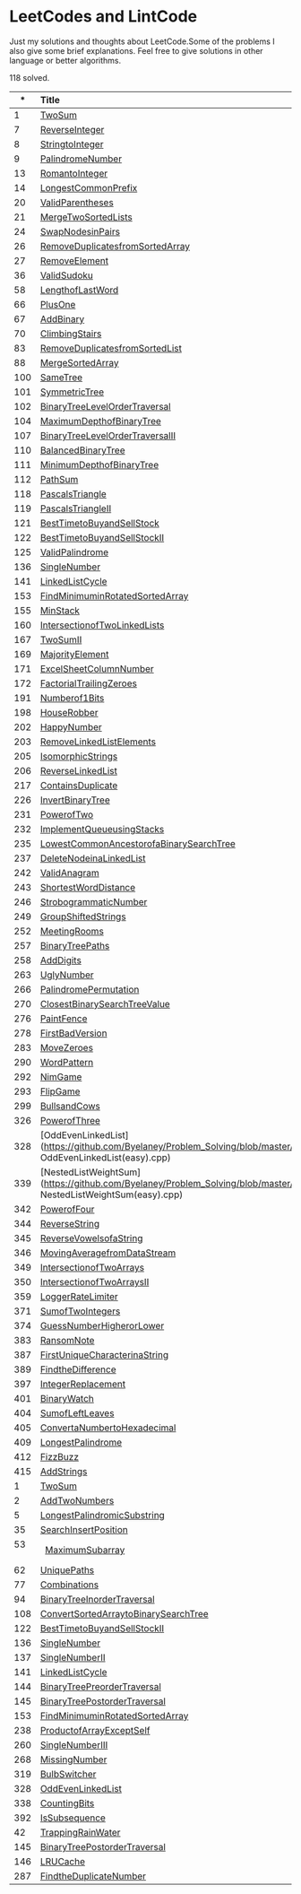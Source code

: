 # LeetCodes and LintCode

Just my solutions and thoughts about LeetCode.Some of the problems I also give some brief explanations.
Feel free to give solutions in other language or better algorithms.

118 solved.

| *        | Title   |  Difficulty  |
| --------   | :-----  | :----:  |
| 1     | [TwoSum](https://github.com/Byelaney/Problem_Solving/blob/master/Leet/easy/1.TwoSum(easy).cpp) |   easy     |
| 7     | [ReverseInteger](https://github.com/Byelaney/Problem_Solving/blob/master/Leet/easy/7.ReverseInteger(easy).py) |   easy     |
| 8     | [StringtoInteger](https://github.com/Byelaney/Problem_Solving/blob/master/Leet/easy/8.StringtoInteger(easy).py) |   easy     |
| 9     | [PalindromeNumber](https://github.com/Byelaney/Problem_Solving/blob/master/Leet/easy/9.PalindromeNumber(easy).cpp) |   easy     |
| 13     | [RomantoInteger](https://github.com/Byelaney/Problem_Solving/blob/master/Leet/easy/13.RomantoInteger(easy).cpp) |   easy     |
| 14     | [LongestCommonPrefix](https://github.com/Byelaney/Problem_Solving/blob/master/Leet/easy/14.LongestCommonPrefix(easy).java) |   easy     |
| 20     | [ValidParentheses](https://github.com/Byelaney/Problem_Solving/blob/master/Leet/easy/20.ValidParentheses(easy).cpp) |   easy     |
| 21     | [MergeTwoSortedLists](https://github.com/Byelaney/Problem_Solving/blob/master/Leet/easy/21.MergeTwoSortedLists(easy).cpp) |   easy     |
| 24     | [SwapNodesinPairs](https://github.com/Byelaney/Problem_Solving/blob/master/Leet/easy/24.SwapNodesinPairs(easy).cpp) |   easy     |
| 26     |   [RemoveDuplicatesfromSortedArray](https://github.com/Byelaney/Problem_Solving/blob/master/Leet/easy/26.RemoveDuplicatesfromSortedArray(easy).cpp)   |   easy   |
| 27     | [RemoveElement](https://github.com/Byelaney/Problem_Solving/blob/master/Leet/easy/27.RemoveElement(easy).java) |   easy     |
| 36     | [ValidSudoku](https://github.com/Byelaney/Problem_Solving/blob/master/Leet/easy/36.ValidSudoku(easy).java) |   easy     |
| 58     | [LengthofLastWord](https://github.com/Byelaney/Problem_Solving/blob/master/Leet/easy/58.LengthofLastWord(easy).java) |   easy     |
| 66        |   [PlusOne](https://github.com/Byelaney/Problem_Solving/blob/master/Leet/easy/66.PlusOne(easy).cpp)   |   easy   |
| 67        |   [AddBinary](https://github.com/Byelaney/Problem_Solving/blob/master/Leet/easy/67.AddBinary(easy).cpp)   |   easy   |
| 70     | [ClimbingStairs](https://github.com/Byelaney/Problem_Solving/blob/master/Leet/easy/70.ClimbingStairs(easy).java) |   easy     |
| 83     | [RemoveDuplicatesfromSortedList](https://github.com/Byelaney/Problem_Solving/blob/master/Leet/easy/83.RemoveDuplicatesfromSortedList(easy).java) |   easy     |
| 88        |   [MergeSortedArray](https://github.com/Byelaney/Problem_Solving/blob/master/Leet/easy/88.MergeSortedArray(easy).cpp)   |   easy   |
| 100        |   [SameTree](https://github.com/Byelaney/Problem_Solving/blob/master/Leet/easy/100.SameTree(easy).cpp)   |   easy   |
| 101        |   [SymmetricTree](https://github.com/Byelaney/Problem_Solving/blob/master/Leet/easy/101.SymmetricTree(easy).cpp)   |   easy   |
| 102        |   [BinaryTreeLevelOrderTraversal](https://github.com/Byelaney/Problem_Solving/blob/master/Leet/easy/102.BinaryTreeLevelOrderTraversal(easy).cpp)   |   easy   |
| 104        |   [MaximumDepthofBinaryTree](https://github.com/Byelaney/Problem_Solving/blob/master/Leet/easy/104.MaximumDepthofBinaryTree(easy).cpp)   |   easy   |
| 107        |   [BinaryTreeLevelOrderTraversalII](https://github.com/Byelaney/Problem_Solving/blob/master/Leet/easy/107.BinaryTreeLevelOrderTraversalII(easy).cpp)   |   easy   |
| 110     | [BalancedBinaryTree](https://github.com/Byelaney/Problem_Solving/blob/master/Leet/easy/110.BalancedBinaryTree(easy).cpp) |   easy     |
| 111        |   [MinimumDepthofBinaryTree](https://github.com/Byelaney/Problem_Solving/blob/master/Leet/easy/111.MinimumDepthofBinaryTree(easy).cpp)   |   easy   |
| 112     | [PathSum](https://github.com/Byelaney/Problem_Solving/blob/master/Leet/easy/112.PathSum(easy).java) |   easy     |
| 118     | [PascalsTriangle](https://github.com/Byelaney/Problem_Solving/blob/master/Leet/easy/118.PascalsTriangle(easy).cpp) |   easy     |
| 119     | [PascalsTriangleII](https://github.com/Byelaney/Problem_Solving/blob/master/Leet/easy/119.PascalsTriangleII(easy).cpp) |   easy     |
| 121     | [BestTimetoBuyandSellStock](https://github.com/Byelaney/Problem_Solving/blob/master/Leet/easy/121.BestTimetoBuyandSellStock(easy).cpp) |   easy     |
| 122        |   [BestTimetoBuyandSellStockII](https://github.com/Byelaney/Problem_Solving/blob/master/Leet/easy/122.BestTimetoBuyandSellStockII(easy).cpp)   |   easy   |
| 125        |   [ValidPalindrome](https://github.com/Byelaney/Problem_Solving/blob/master/Leet/easy/125.ValidPalindrome(easy).java)   |   easy   |
| 136        |   [SingleNumber](https://github.com/Byelaney/Problem_Solving/blob/master/Leet/easy/136.SingleNumber(easy).cpp)   |   easy   |
| 141        |   [LinkedListCycle](https://github.com/Byelaney/Problem_Solving/blob/master/Leet/easy/141.LinkedListCycle(easy).cpp)   |   easy   |
| 153        |   [FindMinimuminRotatedSortedArray](https://github.com/Byelaney/Problem_Solving/blob/master/Leet/easy/153.FindMinimuminRotatedSortedArray(easy).cpp)   |   easy   |
| 155        |   [MinStack](https://github.com/Byelaney/Problem_Solving/blob/master/Leet/easy/155.MinStack(easy).cpp)   |   easy   |
| 160        |   [IntersectionofTwoLinkedLists](https://github.com/Byelaney/Problem_Solving/blob/master/Leet/easy/160.IntersectionofTwoLinkedLists(easy).cpp)   |   easy   |
| 167        |   [TwoSumII](https://github.com/Byelaney/Problem_Solving/blob/master/Leet/easy/167.TwoSumII(easy).cpp)   |   easy   |
| 169        |   [MajorityElement](https://github.com/Byelaney/Problem_Solving/blob/master/Leet/easy/169.MajorityElement(easy).cpp)   |   easy   |
| 171        |   [ExcelSheetColumnNumber](https://github.com/Byelaney/Problem_Solving/blob/master/Leet/easy/171.ExcelSheetColumnNumber(easy).cpp)   |   easy   |
| 172        |   [FactorialTrailingZeroes](https://github.com/Byelaney/Problem_Solving/blob/master/Leet/easy/172.FactorialTrailingZeroes(easy).cpp)   |   easy   |
| 191        |   [Numberof1Bits](https://github.com/Byelaney/Problem_Solving/blob/master/Leet/easy/191.Numberof1Bits(easy).cpp)   |   easy   |
| 198        |   [HouseRobber](https://github.com/Byelaney/Problem_Solving/blob/master/Leet/easy/198.HouseRobber(easy).cpp)   |   easy   |
| 202        |   [HappyNumber](https://github.com/Byelaney/Problem_Solving/blob/master/Leet/easy/202.HappyNumber(easy).cpp)   |   easy   |
| 203        |   [RemoveLinkedListElements](https://github.com/Byelaney/Problem_Solving/blob/master/Leet/easy/203.RemoveLinkedListElements(easy).java)   |   easy   |
| 205        |   [IsomorphicStrings](https://github.com/Byelaney/Problem_Solving/blob/master/Leet/easy/205.IsomorphicStrings(easy).java)   |   easy   |
| 206        |   [ReverseLinkedList](https://github.com/Byelaney/Problem_Solving/blob/master/Leet/easy/206.ReverseLinkedList(easy).cpp)   |   easy   |
| 217        |   [ContainsDuplicate](https://github.com/Byelaney/Problem_Solving/blob/master/Leet/easy/217.ContainsDuplicate(easy).cpp)   |   easy   |
| 226        |   [InvertBinaryTree](https://github.com/Byelaney/Problem_Solving/blob/master/Leet/easy/226.InvertBinaryTree(easy).cpp)   |   easy   |
| 231        |   [PowerofTwo](https://github.com/Byelaney/Problem_Solving/blob/master/Leet/easy/231.PowerofTwo(easy).java)   |   easy   |
| 232        |   [ImplementQueueusingStacks](https://github.com/Byelaney/Problem_Solving/blob/master/Leet/easy/232.ImplementQueueusingStacks(easy).java)   |   easy   |
| 235        |   [LowestCommonAncestorofaBinarySearchTree](https://github.com/Byelaney/Problem_Solving/blob/master/Leet/easy/235.LowestCommonAncestorofaBinarySearchTree(easy).java)   |   easy   |
| 237        |   [DeleteNodeinaLinkedList](https://github.com/Byelaney/Problem_Solving/blob/master/Leet/easy/237.DeleteNodeinaLinkedList(easy).cpp)   |   easy   |
| 242        |   [ValidAnagram](https://github.com/Byelaney/Problem_Solving/blob/master/Leet/easy/242.ValidAnagram(easy).cpp)   |   easy   |
| 243        |   [ShortestWordDistance](https://github.com/Byelaney/Problem_Solving/blob/master/Leet/easy/243.ShortestWordDistance(easy).cpp)   |   easy   |
| 246        |   [StrobogrammaticNumber](https://github.com/Byelaney/Problem_Solving/blob/master/Leet/easy/246.StrobogrammaticNumber(easy).cpp)   |   easy   |
| 249        |   [GroupShiftedStrings](https://github.com/Byelaney/Problem_Solving/blob/master/Leet/easy/249.GroupShiftedStrings(easy).cpp)   |   easy   |
| 252        |   [MeetingRooms](https://github.com/Byelaney/Problem_Solving/blob/master/Leet/easy/252.MeetingRooms(easy).cpp)   |   easy   |
| 257        |   [BinaryTreePaths](https://github.com/Byelaney/Problem_Solving/blob/master/Leet/easy/257.BinaryTreePaths(easy).cpp)   |   easy   |
| 258        |   [AddDigits](https://github.com/Byelaney/Problem_Solving/blob/master/Leet/easy/258.AddDigits(easy).cpp)   |   easy   |
| 263        |   [UglyNumber](https://github.com/Byelaney/Problem_Solving/blob/master/Leet/easy/263.UglyNumber(easy).java)   |   easy   |
| 266        |   [PalindromePermutation](https://github.com/Byelaney/Problem_Solving/blob/master/Leet/easy/266.PalindromePermutation(easy).java)   |   easy   |
| 270        |   [ClosestBinarySearchTreeValue](https://github.com/Byelaney/Problem_Solving/blob/master/Leet/easy/270.ClosestBinarySearchTreeValue(easy).java)   |   easy   |
| 276        |   [PaintFence](https://github.com/Byelaney/Problem_Solving/blob/master/Leet/easy/276.PaintFence(easy).cpp)   |   easy   |
| 278        |   [FirstBadVersion](https://github.com/Byelaney/Problem_Solving/blob/master/Leet/easy/278.FirstBadVersion(easy).cpp)   |   easy   |
| 283        |   [MoveZeroes](https://github.com/Byelaney/Problem_Solving/blob/master/Leet/easy/283.MoveZeroes(easy).cpp)   |   easy   |
| 290        |   [WordPattern](https://github.com/Byelaney/Problem_Solving/blob/master/Leet/easy/290.WordPattern(easy).cpp)   |   easy   |
| 292        |   [NimGame](https://github.com/Byelaney/Problem_Solving/blob/master/Leet/easy/292.NimGame(easy).cpp)   |   easy   |
| 293        |   [FlipGame](https://github.com/Byelaney/Problem_Solving/blob/master/Leet/easy/293.FlipGame(easy).cpp)   |   easy   |
| 299        |   [BullsandCows](https://github.com/Byelaney/Problem_Solving/blob/master/Leet/easy/299.BullsandCows(easy).java)   |   easy   |
| 326        |   [PowerofThree](https://github.com/Byelaney/Problem_Solving/blob/master/Leet/easy/326.PowerofThree(easy).cpp)   |   easy   |
| 328        |   [OddEvenLinkedList](https://github.com/Byelaney/Problem_Solving/blob/master/Leet/easy/328. OddEvenLinkedList(easy).cpp)   |   easy   |
| 339        |   [NestedListWeightSum](https://github.com/Byelaney/Problem_Solving/blob/master/Leet/easy/339. NestedListWeightSum(easy).cpp)   |   easy   |
| 342        |   [PowerofFour](https://github.com/Byelaney/Problem_Solving/blob/master/Leet/easy/342.PowerofFour(easy).cpp)   |   easy   |
| 344        |   [ReverseString](https://github.com/Byelaney/Problem_Solving/blob/master/Leet/easy/344.ReverseString(easy).cpp)   |   easy   |
| 345        |   [ReverseVowelsofaString](https://github.com/Byelaney/Problem_Solving/blob/master/Leet/easy/345.ReverseVowelsofaString(easy).cpp)   |   easy   |
| 346        |   [MovingAveragefromDataStream](https://github.com/Byelaney/Problem_Solving/blob/master/Leet/easy/346.MovingAveragefromDataStream(easy).cpp)   |   easy   |
| 349        |   [IntersectionofTwoArrays](https://github.com/Byelaney/Problem_Solving/blob/master/Leet/easy/349.IntersectionofTwoArrays(easy).cpp)   |   easy   |
| 350        |   [IntersectionofTwoArraysII](https://github.com/Byelaney/Problem_Solving/blob/master/Leet/easy/350.IntersectionofTwoArraysII(easy).cpp)   |   easy   |
| 359        |   [LoggerRateLimiter](https://github.com/Byelaney/Problem_Solving/blob/master/Leet/easy/359.LoggerRateLimiter(easy).cpp)   |   easy   |
| 371        |   [SumofTwoIntegers](https://github.com/Byelaney/Problem_Solving/blob/master/Leet/easy/371.SumofTwoIntegers(easy).cpp)   |   easy   |
| 374        |   [GuessNumberHigherorLower](https://github.com/Byelaney/Problem_Solving/blob/master/Leet/easy/374.GuessNumberHigherorLower(easy).cpp)   |   easy   |
| 383        |   [RansomNote](https://github.com/Byelaney/Problem_Solving/blob/master/Leet/easy/383.RansomNote(easy).cpp)   |   easy   |
| 387        |   [FirstUniqueCharacterinaString](https://github.com/Byelaney/Problem_Solving/blob/master/Leet/easy/387.FirstUniqueCharacterinaString(easy).cpp)   |   easy   |
| 389        |   [FindtheDifference](https://github.com/Byelaney/Problem_Solving/blob/master/Leet/easy/389.FindtheDifference(easy).cpp)   |   easy   |
| 397        |   [IntegerReplacement](https://github.com/Byelaney/Problem_Solving/blob/master/Leet/easy/397.IntegerReplacement(easy).cpp)   |   easy   |
| 401        |   [BinaryWatch](https://github.com/Byelaney/Problem_Solving/blob/master/Leet/easy/401.BinaryWatch(easy).py)   |   easy   |
| 404        |   [SumofLeftLeaves](https://github.com/Byelaney/Problem_Solving/blob/master/Leet/easy/404.SumofLeftLeaves(easy).cpp)   |   easy   |
| 405        |   [ConvertaNumbertoHexadecimal](https://github.com/Byelaney/Problem_Solving/blob/master/Leet/easy/405.ConvertaNumbertoHexadecimal(easy).cpp)   |   easy   |
| 409        |   [LongestPalindrome](https://github.com/Byelaney/Problem_Solving/blob/master/Leet/easy/409.LongestPalindrome(easy).cpp)   |   easy   |
| 412        |   [FizzBuzz](https://github.com/Byelaney/Problem_Solving/blob/master/Leet/easy/412.FizzBuzz(easy).java)   |   easy   |
| 415        |   [AddStrings](https://github.com/Byelaney/Problem_Solving/blob/master/Leet/medium/415.AddStrings(easy).cpp)   |   easy   |
| 1        |   [TwoSum](https://github.com/Byelaney/Problem_Solving/blob/master/Leet/medium/1.TwoSum(medium).cpp)   |   medium   |
| 2        |   [AddTwoNumbers](https://github.com/Byelaney/Problem_Solving/blob/master/Leet/medium/2.AddTwoNumbers(medium).cpp)   |   medium   |
| 5        |   [LongestPalindromicSubstring](https://github.com/Byelaney/Problem_Solving/blob/master/Leet/medium/5.LongestPalindromicSubstring(medium).cpp)   |   medium   |
| 35        |   [SearchInsertPosition](https://github.com/Byelaney/Problem_Solving/blob/master/Leet/medium/35.SearchInsertPosition(medium).cpp)   |   medium   |
| 53        |   [MaximumSubarray](https://github.com/Byelaney/Problem_Solving/blob/master/Leet/medium/53.MaximumSubarray(medium).java)   |   medium   |
| 62        |   [UniquePaths](https://github.com/Byelaney/Problem_Solving/blob/master/Leet/medium/62.UniquePaths(medium).cpp)   |   medium   |
| 77        |   [Combinations](https://github.com/Byelaney/Problem_Solving/blob/master/Leet/medium/77.Combinations(medium).cpp)   |   medium   |
| 94        |   [BinaryTreeInorderTraversal](https://github.com/Byelaney/Problem_Solving/blob/master/Leet/medium/94.BinaryTreeInorderTraversal(medium).cpp)   |   medium   |
| 108        |   [ConvertSortedArraytoBinarySearchTree](https://github.com/Byelaney/Problem_Solving/blob/master/Leet/medium/108.ConvertSortedArraytoBinarySearchTree(medium).java)   |   medium   |
| 122        |   [BestTimetoBuyandSellStockII](https://github.com/Byelaney/Problem_Solving/blob/master/Leet/medium/122.BestTimetoBuyandSellStockII(medium).cpp)   |   medium   |
| 136        |   [SingleNumber](https://github.com/Byelaney/Problem_Solving/blob/master/Leet/medium/136.SingleNumber(medium).cpp)   |   medium   |
| 137        |   [SingleNumberII](https://github.com/Byelaney/Problem_Solving/blob/master/Leet/medium/137.SingleNumberII(medium).cpp)   |   medium   |
| 141        |   [LinkedListCycle](https://github.com/Byelaney/Problem_Solving/blob/master/Leet/medium/141.LinkedListCycle(medium).cpp)   |   medium   |
| 144        |   [BinaryTreePreorderTraversal](https://github.com/Byelaney/Problem_Solving/blob/master/Leet/medium/144.BinaryTreePreorderTraversal(medium).cpp)   |   medium   |
| 145        |   [BinaryTreePostorderTraversal](https://github.com/Byelaney/Problem_Solving/blob/master/Leet/medium/145.BinaryTreePostorderTraversal(medium).cpp)   |   medium   |
| 153        |   [FindMinimuminRotatedSortedArray](https://github.com/Byelaney/Problem_Solving/blob/master/Leet/medium/153.FindMinimuminRotatedSortedArray(medium).cpp)   |   medium   |
| 238        |   [ProductofArrayExceptSelf](https://github.com/Byelaney/Problem_Solving/blob/master/Leet/medium/238.ProductofArrayExceptSelf(medium).cpp)   |   medium   |
| 260        |   [SingleNumberIII](https://github.com/Byelaney/Problem_Solving/blob/master/Leet/medium/260.SingleNumberIII(medium).cpp)   |   medium   |
| 268        |   [MissingNumber](https://github.com/Byelaney/Problem_Solving/blob/master/Leet/medium/268.MissingNumber(medium).cpp)   |   medium   |
| 319        |   [BulbSwitcher](https://github.com/Byelaney/Problem_Solving/blob/master/Leet/medium/319.BulbSwitcher(medium).cpp)   |   medium   |
| 328        |   [OddEvenLinkedList](https://github.com/Byelaney/Problem_Solving/blob/master/Leet/medium/328.OddEvenLinkedList(medium).cpp)   |   medium   |
| 338        |   [CountingBits](https://github.com/Byelaney/Problem_Solving/blob/master/Leet/medium/338.CountingBits(medium).cpp)   |   medium   |
| 392        |   [IsSubsequence](https://github.com/Byelaney/Problem_Solving/blob/master/Leet/medium/392.IsSubsequence(medium).java)   |   medium   |
| 42        |   [TrappingRainWater](https://github.com/Byelaney/Problem_Solving/blob/master/Leet/hard/42.TrappingRainWater(hard).cpp)   |   hard   |
| 145        |   [BinaryTreePostorderTraversal](https://github.com/Byelaney/Problem_Solving/blob/master/Leet/hard/145.BinaryTreePostorderTraversal(hard).cpp)   |   hard   |
| 146        |   [LRUCache](https://github.com/Byelaney/Problem_Solving/blob/master/Leet/hard/146.LRUCache(hard).cpp)   |   hard   |
| 287        |   [FindtheDuplicateNumber](https://github.com/Byelaney/Problem_Solving/blob/master/Leet/hard/287.FindtheDuplicateNumber(hard).cpp)   |   hard   |
